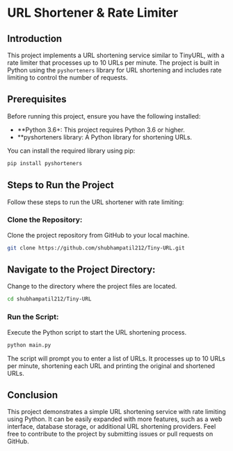 # URL Shortener & Rate Limiter

## Introduction
This project implements a URL shortening service similar to TinyURL, with a rate limiter that processes up to 10 URLs per minute. The project is built in Python using the `pyshorteners` library for URL shortening and includes rate limiting to control the number of requests.

## Prerequisites
Before running this project, ensure you have the following installed:

- **Python 3.6+: This project requires Python 3.6 or higher.
- **pyshorteners library: A Python library for shortening URLs.

You can install the required library using pip:

```sh
pip install pyshorteners
```

## Steps to Run the Project
Follow these steps to run the URL shortener with rate limiting:

### Clone the Repository:
Clone the project repository from GitHub to your local machine.

```sh
git clone https://github.com/shubhampatil212/Tiny-URL.git
```

## Navigate to the Project Directory:
Change to the directory where the project files are located.

```sh
cd shubhampatil212/Tiny-URL
```

### Run the Script:
Execute the Python script to start the URL shortening process.

```sh
python main.py
```

The script will prompt you to enter a list of URLs. It processes up to 10 URLs per minute, shortening each URL and printing the original and shortened URLs.

## Conclusion
This project demonstrates a simple URL shortening service with rate limiting using Python. It can be easily expanded with more features, such as a web interface, database storage, or additional URL shortening providers. Feel free to contribute to the project by submitting issues or pull requests on GitHub.
```
